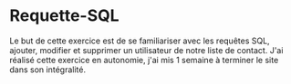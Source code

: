 # Requette-SQL 

Le but de cette exercice est de se familiariser avec les requêtes SQL, ajouter, modifier et supprimer un utilisateur de notre liste de contact. 
J'ai réalisé cette exercice en autonomie, j'ai mis 1 semaine à terminer le site dans son intégralité. 
